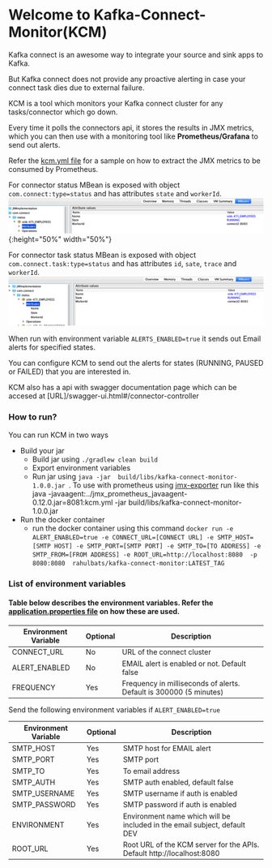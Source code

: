 # Welcome to Kafka-Connect-Monitor(KCM)
Kafka connect is an awesome way to integrate your source and sink apps to Kafka. 

But Kafka connect does not provide any proactive alerting in case your connect task dies due to external failure.

KCM is a tool which monitors your Kafka connect cluster for any tasks/connector which go down.

Every time it polls the connectors api, it stores the results in JMX metrics, which you can then use with a monitoring tool like **Prometheus/Grafana** to send out alerts.

Refer the [kcm.yml file](kcm.yml) for a sample on how to extract the JMX metrics to be consumed by Prometheus.

For connector status MBean is exposed with object `com.connect:type=status` and has attributes `state` and `workerId`.
![Connector status jmx screenshot](connector-status-jmx.png){:height="50%" width="50%"}


For connector task status MBean is exposed with object `com.connect.task:type=status` and has attributes `id`, `sate`, `trace` and `workerId`.
![Connector task status jmx screenshot](connector-task-status-jmx.png)


When run with environment variable `ALERTS_ENABLED=true` it sends out Email alerts for specified states.

You can configure KCM to send out the alerts for states (RUNNING, PAUSED or FAILED) that you are interested in.

KCM also has a api with swagger documentation page which can be accesed at  [URL]/swagger-ui.html#/connector-controller

### How to run?
You can run KCM in two ways

* Build your jar 
  * Build jar using `./gradlew clean build`
  * Export environment variables
  * Run jar using `java -jar  build/libs/kafka-connect-monitor-1.0.0.jar `. To use with prometheus using [jmx-exporter](https://github.com/prometheus/jmx_exporter) run like this java -javaagent:../jmx_prometheus_javaagent-0.12.0.jar=8081:kcm.yml -jar build/libs/kafka-connect-monitor-1.0.0.jar
* Run the docker container 
    * run the docker container using this command `docker run -e ALERT_ENABLED=true -e CONNECT_URL=[CONNECT URL] -e SMTP_HOST=[SMTP HOST] -e SMTP_PORT=[SMTP PORT] -e SMTP_TO=[TO ADDRESS] -e SMTP_FROM=[FROM ADDRESS] -e ROOT_URL=http://localhost:8080  -p 8080:8080  rahulbats/kafka-connect-monitor:LATEST_TAG`



### List of environment variables
#### Table below describes the environment variables. Refer the [application.properties file](src/main/resources/application.properties) on how these are used.
| Environment Variable | Optional | Description |
| --- | --- | --- |
| CONNECT_URL | No | URL of the connect cluster |
| ALERT_ENABLED | No | EMAIL alert is enabled or not. Default false |
| FREQUENCY | Yes | Frequency in milliseconds of alerts. Default is 300000 (5 minutes) |


Send the following environment variables if `ALERT_ENABLED=true`

| Environment Variable | Optional | Description |
| --- | --- | --- |
| SMTP_HOST | Yes | SMTP host for EMAIL alert|
| SMTP_PORT | Yes | SMTP port |
| SMTP_TO | Yes | To email address |
| SMTP_AUTH | Yes | SMTP auth enabled, default false |
| SMTP_USERNAME | Yes | SMTP username if auth is enabled |
| SMTP_PASSWORD | Yes | SMTP password if auth is enabled |
| ENVIRONMENT | Yes | Environment name which will be included in the email subject, default DEV |
| ROOT_URL | Yes | Root URL of the KCM server for the APIs. Default http://localhost:8080 |
  